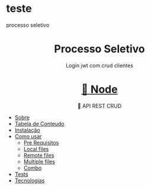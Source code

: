 # teste
processo seletivo

<h1 align="center">Processo Seletivo</h1>
<p align="center">Login jwt com crud clientes</p>

<h1 align="center">
    <a href="https://nodejs.org/static/images/logo.svg">🔗 Node</a>
</h1>
<p align="center">🚀 API REST CRUD</p>

<!--ts-->
   * [Sobre](#Sobre)
   * [Tabela de Conteudo](#tabela-de-conteudo)
   * [Instalação](#instalacao)
   * [Como usar](#como-usar)
      * [Pre Requisitos](#pre-requisitos)
      * [Local files](#local-files)
      * [Remote files](#remote-files)
      * [Multiple files](#multiple-files)
      * [Combo](#combo)
   * [Tests](#testes)
   * [Tecnologias](#tecnologias)
<!--te-->
